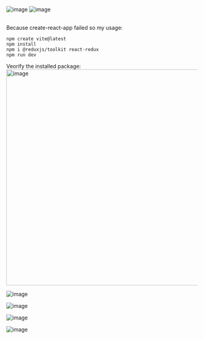 ![image](https://github.com/zhangguanghuib/NewCommerceSDK/assets/14832260/731c0027-08cf-4f32-a09c-0319f46ea282)
![image](https://github.com/zhangguanghuib/NewCommerceSDK/assets/14832260/c70d920d-0892-48e0-a46d-420b483bb7e4)

<br/>
Because create-react-app failed so my usage:<br/>

```
npm create vite@latest
npm install
npm i @reduxjs/toolkit react-redux
npm run dev
```
Veorify the installed package:<br/>
<img width="567" alt="image" src="https://github.com/zhangguanghuib/NewCommerceSDK/assets/14832260/ff94046a-f0c5-43d3-bf21-63e4c1ffe28e"><br/>

![image](https://github.com/zhangguanghuib/NewCommerceSDK/assets/14832260/689523fc-931e-4039-9ab8-1c4a4040b715)

![image](https://github.com/zhangguanghuib/NewCommerceSDK/assets/14832260/b390bc62-4ec7-4cb6-8bad-1e23b13c9e88)

![image](https://github.com/zhangguanghuib/NewCommerceSDK/assets/14832260/b68a79b7-d37c-4660-8e14-f70c1014c1fa)

![image](https://github.com/zhangguanghuib/NewCommerceSDK/assets/14832260/2b94ee69-975d-450b-bb2d-cef902b5ebaa)

